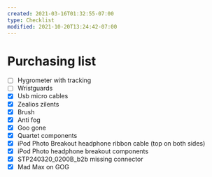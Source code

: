 ```yaml
---
created: 2021-03-16T01:32:55-07:00
type: Checklist
modified: 2021-10-20T13:24:42-07:00
---
```


# Purchasing list

- [ ] Hygrometer with tracking
- [ ] Wristguards
- [x] Usb micro cables
- [x] Zealios zilents
- [x] Brush
- [x] Anti fog
- [x] Goo gone
- [x] Quartet components
- [x] iPod Photo Breakout headphone ribbon cable (top on both sides)
- [x] iPod Photo headphone breakout components
- [x] STP240320_0200B_b2b missing connector
- [x] Mad Max on GOG
